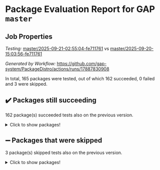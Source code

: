 # Package Evaluation Report for GAP `master`

## Job Properties

*Testing:* [master/2025-09-21-02:55:04-fe711761](https://github.com/gap-system/PackageDistro/blob/data/reports/master/2025-09-21-02:55:04-fe711761) vs [master/2025-09-20-15:03:56-fe711761](https://github.com/gap-system/PackageDistro/blob/data/reports/master/2025-09-20-15:03:56-fe711761)

*Generated by Workflow:* https://github.com/gap-system/PackageDistro/actions/runs/17887830908

In total, 165 packages were tested, out of which 162 succeeded, 0 failed and 3 were skipped.

## :heavy_check_mark: Packages still succeeding

162 package(s) succeeded tests also on the previous version.
<details><summary>Click to show packages!</summary>

- 4ti2interface 2024.11-01 [(success)](https://github.com/gap-system/PackageDistro/actions/runs/17887830908/job/50864126022)
- ace 5.7.0 [(success)](https://github.com/gap-system/PackageDistro/actions/runs/17887830908/job/50864126020)
- aclib 1.3.3 [(success)](https://github.com/gap-system/PackageDistro/actions/runs/17887830908/job/50864126019)
- agt 0.3.1 [(success)](https://github.com/gap-system/PackageDistro/actions/runs/17887830908/job/50864126017)
- alco 1.1.2 [(success)](https://github.com/gap-system/PackageDistro/actions/runs/17887830908/job/50864126021)
- alnuth 3.2.1 [(success)](https://github.com/gap-system/PackageDistro/actions/runs/17887830908/job/50864126036)
- anupq 3.3.2 [(success)](https://github.com/gap-system/PackageDistro/actions/runs/17887830908/job/50864126041)
- atlasrep 2.1.9 [(success)](https://github.com/gap-system/PackageDistro/actions/runs/17887830908/job/50864126033)
- autodoc 2025.05.09 [(success)](https://github.com/gap-system/PackageDistro/actions/runs/17887830908/job/50864126023)
- automata 1.16 [(success)](https://github.com/gap-system/PackageDistro/actions/runs/17887830908/job/50864126028)
- automgrp 1.3.3 [(success)](https://github.com/gap-system/PackageDistro/actions/runs/17887830908/job/50864126038)
- autpgrp 1.11.1 [(success)](https://github.com/gap-system/PackageDistro/actions/runs/17887830908/job/50864126032)
- cap 2025.09-02 [(success)](https://github.com/gap-system/PackageDistro/actions/runs/17887830908/job/50864126037)
- caratinterface 2.3.7 [(success)](https://github.com/gap-system/PackageDistro/actions/runs/17887830908/job/50864126024)
- cddinterface 2025.06.24 [(success)](https://github.com/gap-system/PackageDistro/actions/runs/17887830908/job/50864126030)
- circle 1.6.6 [(success)](https://github.com/gap-system/PackageDistro/actions/runs/17887830908/job/50864126026)
- classicpres 1.22 [(success)](https://github.com/gap-system/PackageDistro/actions/runs/17887830908/job/50864126031)
- cohomolo 1.6.11 [(success)](https://github.com/gap-system/PackageDistro/actions/runs/17887830908/job/50864126040)
- congruence 1.2.7 [(success)](https://github.com/gap-system/PackageDistro/actions/runs/17887830908/job/50864126045)
- corefreesub 0.6 [(success)](https://github.com/gap-system/PackageDistro/actions/runs/17887830908/job/50864126049)
- corelg 1.57 [(success)](https://github.com/gap-system/PackageDistro/actions/runs/17887830908/job/50864126047)
- crime 1.6 [(success)](https://github.com/gap-system/PackageDistro/actions/runs/17887830908/job/50864126046)
- crisp 1.4.8 [(success)](https://github.com/gap-system/PackageDistro/actions/runs/17887830908/job/50864126042)
- crypting 0.10.6 [(success)](https://github.com/gap-system/PackageDistro/actions/runs/17887830908/job/50864126044)
- cryst 4.1.29 [(success)](https://github.com/gap-system/PackageDistro/actions/runs/17887830908/job/50864126048)
- crystcat 1.1.10 [(success)](https://github.com/gap-system/PackageDistro/actions/runs/17887830908/job/50864126071)
- ctbllib 1.3.11 [(success)](https://github.com/gap-system/PackageDistro/actions/runs/17887830908/job/50864126059)
- cubefree 1.21 [(success)](https://github.com/gap-system/PackageDistro/actions/runs/17887830908/job/50864126057)
- curlinterface 2.4.2 [(success)](https://github.com/gap-system/PackageDistro/actions/runs/17887830908/job/50864126051)
- cvec 2.8.4 [(success)](https://github.com/gap-system/PackageDistro/actions/runs/17887830908/job/50864126060)
- datastructures 0.3.3 [(success)](https://github.com/gap-system/PackageDistro/actions/runs/17887830908/job/50864126062)
- deepthought 1.0.9 [(success)](https://github.com/gap-system/PackageDistro/actions/runs/17887830908/job/50864126053)
- design 1.8.2 [(success)](https://github.com/gap-system/PackageDistro/actions/runs/17887830908/job/50864126058)
- difsets 2.3.1 [(success)](https://github.com/gap-system/PackageDistro/actions/runs/17887830908/job/50864126068)
- digraphs 1.12.2 [(success)](https://github.com/gap-system/PackageDistro/actions/runs/17887830908/job/50864126063)
- edim 1.3.8 [(success)](https://github.com/gap-system/PackageDistro/actions/runs/17887830908/job/50864126055)
- example 4.4.1 [(success)](https://github.com/gap-system/PackageDistro/actions/runs/17887830908/job/50864126264)
- examplesforhomalg 2023.10-01 [(success)](https://github.com/gap-system/PackageDistro/actions/runs/17887830908/job/50864126077)
- factint 1.6.3 [(success)](https://github.com/gap-system/PackageDistro/actions/runs/17887830908/job/50864126082)
- ferret 1.0.15 [(success)](https://github.com/gap-system/PackageDistro/actions/runs/17887830908/job/50864126064)
- fga 1.5.0 [(success)](https://github.com/gap-system/PackageDistro/actions/runs/17887830908/job/50864126076)
- fining 1.5.6 [(success)](https://github.com/gap-system/PackageDistro/actions/runs/17887830908/job/50864126081)
- float 1.0.9 [(success)](https://github.com/gap-system/PackageDistro/actions/runs/17887830908/job/50864126066)
- format 1.4.4 [(success)](https://github.com/gap-system/PackageDistro/actions/runs/17887830908/job/50864126079)
- forms 1.2.13 [(success)](https://github.com/gap-system/PackageDistro/actions/runs/17887830908/job/50864126094)
- fplsa 1.2.7 [(success)](https://github.com/gap-system/PackageDistro/actions/runs/17887830908/job/50864126086)
- fr 2.4.13 [(success)](https://github.com/gap-system/PackageDistro/actions/runs/17887830908/job/50864126088)
- francy 2.0.3 [(success)](https://github.com/gap-system/PackageDistro/actions/runs/17887830908/job/50864126097)
- fwtree 1.3 [(success)](https://github.com/gap-system/PackageDistro/actions/runs/17887830908/job/50864126095)
- gapdoc 1.6.7 [(success)](https://github.com/gap-system/PackageDistro/actions/runs/17887830908/job/50864126105)
- gauss 2024.11-01 [(success)](https://github.com/gap-system/PackageDistro/actions/runs/17887830908/job/50864126091)
- gaussforhomalg 2024.08-01 [(success)](https://github.com/gap-system/PackageDistro/actions/runs/17887830908/job/50864126101)
- gbnp 1.1.0 [(success)](https://github.com/gap-system/PackageDistro/actions/runs/17887830908/job/50864126104)
- generalizedmorphismsforcap 2025.08-01 [(success)](https://github.com/gap-system/PackageDistro/actions/runs/17887830908/job/50864126113)
- genss 1.6.9 [(success)](https://github.com/gap-system/PackageDistro/actions/runs/17887830908/job/50864126089)
- gradedmodules 2024.12-01 [(success)](https://github.com/gap-system/PackageDistro/actions/runs/17887830908/job/50864126106)
- gradedringforhomalg 2024.07-01 [(success)](https://github.com/gap-system/PackageDistro/actions/runs/17887830908/job/50864126090)
- grape 4.9.3 [(success)](https://github.com/gap-system/PackageDistro/actions/runs/17887830908/job/50864126096)
- groupoids 1.79 [(success)](https://github.com/gap-system/PackageDistro/actions/runs/17887830908/job/50864126100)
- grpconst 2.6.5 [(success)](https://github.com/gap-system/PackageDistro/actions/runs/17887830908/job/50864126112)
- guarana 0.96.3 [(success)](https://github.com/gap-system/PackageDistro/actions/runs/17887830908/job/50864126099)
- guava 3.20 [(success)](https://github.com/gap-system/PackageDistro/actions/runs/17887830908/job/50864126108)
- hap 1.70 [(success)](https://github.com/gap-system/PackageDistro/actions/runs/17887830908/job/50864126109)
- hapcryst 0.1.15 [(success)](https://github.com/gap-system/PackageDistro/actions/runs/17887830908/job/50864126121)
- hecke 1.5.4 [(success)](https://github.com/gap-system/PackageDistro/actions/runs/17887830908/job/50864126111)
- help 4.0 [(success)](https://github.com/gap-system/PackageDistro/actions/runs/17887830908/job/50864126131)
- homalg 2024.01-01 [(success)](https://github.com/gap-system/PackageDistro/actions/runs/17887830908/job/50864126123)
- homalgtocas 2025.08-01 [(success)](https://github.com/gap-system/PackageDistro/actions/runs/17887830908/job/50864126120)
- ibnp 0.17 [(success)](https://github.com/gap-system/PackageDistro/actions/runs/17887830908/job/50864126117)
- idrel 2.48 [(success)](https://github.com/gap-system/PackageDistro/actions/runs/17887830908/job/50864126119)
- images 1.3.3 [(success)](https://github.com/gap-system/PackageDistro/actions/runs/17887830908/job/50864126139)
- inducereduce 1.1 [(success)](https://github.com/gap-system/PackageDistro/actions/runs/17887830908/job/50864126125)
- intpic 0.4.0 [(success)](https://github.com/gap-system/PackageDistro/actions/runs/17887830908/job/50864126143)
- io 4.9.3 [(success)](https://github.com/gap-system/PackageDistro/actions/runs/17887830908/job/50864126132)
- io_forhomalg 2023.02-04 [(success)](https://github.com/gap-system/PackageDistro/actions/runs/17887830908/job/50864126136)
- irredsol 1.4.4 [(success)](https://github.com/gap-system/PackageDistro/actions/runs/17887830908/job/50864126142)
- json 2.2.3 [(success)](https://github.com/gap-system/PackageDistro/actions/runs/17887830908/job/50864126150)
- jupyterkernel 1.5.1 [(success)](https://github.com/gap-system/PackageDistro/actions/runs/17887830908/job/50864126146)
- jupyterviz 1.5.6 [(success)](https://github.com/gap-system/PackageDistro/actions/runs/17887830908/job/50864126138)
- kan 1.37 [(success)](https://github.com/gap-system/PackageDistro/actions/runs/17887830908/job/50864126148)
- kbmag 1.5.11 [(success)](https://github.com/gap-system/PackageDistro/actions/runs/17887830908/job/50864126137)
- laguna 3.9.7 [(success)](https://github.com/gap-system/PackageDistro/actions/runs/17887830908/job/50864126169)
- liealgdb 2.2.1 [(success)](https://github.com/gap-system/PackageDistro/actions/runs/17887830908/job/50864126155)
- liepring 2.9.1 [(success)](https://github.com/gap-system/PackageDistro/actions/runs/17887830908/job/50864126154)
- liering 2.4.2 [(success)](https://github.com/gap-system/PackageDistro/actions/runs/17887830908/job/50864126158)
- linearalgebraforcap 2025.09-01 [(success)](https://github.com/gap-system/PackageDistro/actions/runs/17887830908/job/50864126166)
- lins 0.9 [(success)](https://github.com/gap-system/PackageDistro/actions/runs/17887830908/job/50864126157)
- localizeringforhomalg 2023.10-01 [(success)](https://github.com/gap-system/PackageDistro/actions/runs/17887830908/job/50864126163)
- loops 3.4.4 [(success)](https://github.com/gap-system/PackageDistro/actions/runs/17887830908/job/50864126179)
- lpres 1.1.1 [(success)](https://github.com/gap-system/PackageDistro/actions/runs/17887830908/job/50864126167)
- majoranaalgebras 1.5.2 [(success)](https://github.com/gap-system/PackageDistro/actions/runs/17887830908/job/50864126174)
- mapclass 1.4.6 [(success)](https://github.com/gap-system/PackageDistro/actions/runs/17887830908/job/50864126175)
- matgrp 0.72 [(success)](https://github.com/gap-system/PackageDistro/actions/runs/17887830908/job/50864126165)
- matricesforhomalg 2025.09-01 [(success)](https://github.com/gap-system/PackageDistro/actions/runs/17887830908/job/50864126160)
- modisom 3.0.0 [(success)](https://github.com/gap-system/PackageDistro/actions/runs/17887830908/job/50864126176)
- modulepresentationsforcap 2025.08-02 [(success)](https://github.com/gap-system/PackageDistro/actions/runs/17887830908/job/50864126180)
- modules 2024.12-01 [(success)](https://github.com/gap-system/PackageDistro/actions/runs/17887830908/job/50864126178)
- monoidalcategories 2025.08-02 [(success)](https://github.com/gap-system/PackageDistro/actions/runs/17887830908/job/50864126177)
- nconvex 2024.12-01 [(success)](https://github.com/gap-system/PackageDistro/actions/runs/17887830908/job/50864126186)
- nilmat 1.4.2 [(success)](https://github.com/gap-system/PackageDistro/actions/runs/17887830908/job/50864126171)
- nock 1.5 [(success)](https://github.com/gap-system/PackageDistro/actions/runs/17887830908/job/50864126194)
- normalizinterface 1.4.1 [(success)](https://github.com/gap-system/PackageDistro/actions/runs/17887830908/job/50864126188)
- nq 2.5.11 [(success)](https://github.com/gap-system/PackageDistro/actions/runs/17887830908/job/50864126212)
- numericalsgps 1.4.0 [(success)](https://github.com/gap-system/PackageDistro/actions/runs/17887830908/job/50864126197)
- openmath 11.5.3 [(success)](https://github.com/gap-system/PackageDistro/actions/runs/17887830908/job/50864126200)
- orb 5.0.1 [(success)](https://github.com/gap-system/PackageDistro/actions/runs/17887830908/job/50864126191)
- packagemanager 1.6.3 [(success)](https://github.com/gap-system/PackageDistro/actions/runs/17887830908/job/50864126182)
- patternclass 2.4.5 [(success)](https://github.com/gap-system/PackageDistro/actions/runs/17887830908/job/50864126181)
- permut 2.0.5 [(success)](https://github.com/gap-system/PackageDistro/actions/runs/17887830908/job/50864126187)
- polenta 1.3.11 [(success)](https://github.com/gap-system/PackageDistro/actions/runs/17887830908/job/50864126201)
- polycyclic 2.17 [(success)](https://github.com/gap-system/PackageDistro/actions/runs/17887830908/job/50864126192)
- polymaking 0.8.7 [(success)](https://github.com/gap-system/PackageDistro/actions/runs/17887830908/job/50864126195)
- primgrp 4.0.0 [(success)](https://github.com/gap-system/PackageDistro/actions/runs/17887830908/job/50864126184)
- profiling 2.6.2 [(success)](https://github.com/gap-system/PackageDistro/actions/runs/17887830908/job/50864126198)
- qdistrnd 0.9.5 [(success)](https://github.com/gap-system/PackageDistro/actions/runs/17887830908/job/50864126189)
- qpa 1.35 [(success)](https://github.com/gap-system/PackageDistro/actions/runs/17887830908/job/50864126202)
- quagroup 1.8.4 [(success)](https://github.com/gap-system/PackageDistro/actions/runs/17887830908/job/50864126196)
- radiroot 2.9 [(success)](https://github.com/gap-system/PackageDistro/actions/runs/17887830908/job/50864126206)
- rcwa 4.7.1 [(success)](https://github.com/gap-system/PackageDistro/actions/runs/17887830908/job/50864126199)
- rds 1.8 [(success)](https://github.com/gap-system/PackageDistro/actions/runs/17887830908/job/50864126203)
- recog 1.4.4 [(success)](https://github.com/gap-system/PackageDistro/actions/runs/17887830908/job/50864126205)
- repndecomp 1.3.1 [(success)](https://github.com/gap-system/PackageDistro/actions/runs/17887830908/job/50864126207)
- repsn 3.1.2 [(success)](https://github.com/gap-system/PackageDistro/actions/runs/17887830908/job/50864126217)
- resclasses 4.7.3 [(success)](https://github.com/gap-system/PackageDistro/actions/runs/17887830908/job/50864126223)
- ringsforhomalg 2024.11-02 [(success)](https://github.com/gap-system/PackageDistro/actions/runs/17887830908/job/50864126208)
- sco 2023.08-01 [(success)](https://github.com/gap-system/PackageDistro/actions/runs/17887830908/job/50864126258)
- scscp 2.4.4 [(success)](https://github.com/gap-system/PackageDistro/actions/runs/17887830908/job/50864126210)
- semigroups 5.5.4 [(success)](https://github.com/gap-system/PackageDistro/actions/runs/17887830908/job/50864126204)
- sglppow 2.4 [(success)](https://github.com/gap-system/PackageDistro/actions/runs/17887830908/job/50864126211)
- sgpviz 0.999.6 [(success)](https://github.com/gap-system/PackageDistro/actions/runs/17887830908/job/50864126233)
- simpcomp 2.1.14 [(success)](https://github.com/gap-system/PackageDistro/actions/runs/17887830908/job/50864126220)
- singular 2025.08.26 [(success)](https://github.com/gap-system/PackageDistro/actions/runs/17887830908/job/50864126216)
- sl2reps 1.1 [(success)](https://github.com/gap-system/PackageDistro/actions/runs/17887830908/job/50864126218)
- sla 1.6.2 [(success)](https://github.com/gap-system/PackageDistro/actions/runs/17887830908/job/50864126222)
- smallantimagmas 0.4.1 [(success)](https://github.com/gap-system/PackageDistro/actions/runs/17887830908/job/50864126221)
- smallclassnr 1.4.1 [(success)](https://github.com/gap-system/PackageDistro/actions/runs/17887830908/job/50864126214)
- smallgrp 1.5.4 [(success)](https://github.com/gap-system/PackageDistro/actions/runs/17887830908/job/50864126235)
- smallsemi 0.7.2 [(success)](https://github.com/gap-system/PackageDistro/actions/runs/17887830908/job/50864126240)
- sonata 2.9.6 [(success)](https://github.com/gap-system/PackageDistro/actions/runs/17887830908/job/50864126226)
- sophus 1.27 [(success)](https://github.com/gap-system/PackageDistro/actions/runs/17887830908/job/50864126244)
- sotgrps 1.3 [(success)](https://github.com/gap-system/PackageDistro/actions/runs/17887830908/job/50864126241)
- spinsym 1.5.2 [(success)](https://github.com/gap-system/PackageDistro/actions/runs/17887830908/job/50864126248)
- standardff 1.0 [(success)](https://github.com/gap-system/PackageDistro/actions/runs/17887830908/job/50864126252)
- symbcompcc 1.3.2 [(success)](https://github.com/gap-system/PackageDistro/actions/runs/17887830908/job/50864126225)
- thelma 1.3 [(success)](https://github.com/gap-system/PackageDistro/actions/runs/17887830908/job/50864126237)
- tomlib 1.2.11 [(success)](https://github.com/gap-system/PackageDistro/actions/runs/17887830908/job/50864126232)
- toolsforhomalg 2025.05-01 [(success)](https://github.com/gap-system/PackageDistro/actions/runs/17887830908/job/50864126245)
- toric 1.9.6 [(success)](https://github.com/gap-system/PackageDistro/actions/runs/17887830908/job/50864126228)
- transgrp 3.6.5 [(success)](https://github.com/gap-system/PackageDistro/actions/runs/17887830908/job/50864126239)
- typeset 1.2.3 [(success)](https://github.com/gap-system/PackageDistro/actions/runs/17887830908/job/50864126250)
- ugaly 4.1.3 [(success)](https://github.com/gap-system/PackageDistro/actions/runs/17887830908/job/50864126246)
- unipot 1.6 [(success)](https://github.com/gap-system/PackageDistro/actions/runs/17887830908/job/50864126234)
- unitlib 5.0.0 [(success)](https://github.com/gap-system/PackageDistro/actions/runs/17887830908/job/50864126262)
- utils 0.92 [(success)](https://github.com/gap-system/PackageDistro/actions/runs/17887830908/job/50864126259)
- uuid 0.7 [(success)](https://github.com/gap-system/PackageDistro/actions/runs/17887830908/job/50864126255)
- walrus 0.9991 [(success)](https://github.com/gap-system/PackageDistro/actions/runs/17887830908/job/50864126253)
- wedderga 4.11.1 [(success)](https://github.com/gap-system/PackageDistro/actions/runs/17887830908/job/50864126251)
- wpe 0.8 [(success)](https://github.com/gap-system/PackageDistro/actions/runs/17887830908/job/50864126249)
- xmod 2.95 [(success)](https://github.com/gap-system/PackageDistro/actions/runs/17887830908/job/50864126257)
- xmodalg 1.32 [(success)](https://github.com/gap-system/PackageDistro/actions/runs/17887830908/job/50864126265)
- yangbaxter 0.10.7 [(success)](https://github.com/gap-system/PackageDistro/actions/runs/17887830908/job/50864126414)
- zeromqinterface 0.17 [(success)](https://github.com/gap-system/PackageDistro/actions/runs/17887830908/job/50864126254)
</details>

## :heavy_minus_sign: Packages that were skipped

3 package(s) skipped tests also on the previous version.
<details><summary>Click to show packages!</summary>

- browse 1.8.21 [(skipped)](https://github.com/gap-system/PackageDistro/actions/runs/17887830908/job/50863873980)
- itc 1.5.1 [(skipped)](https://github.com/gap-system/PackageDistro/actions/runs/17887830908/job/50863873980)
- xgap 4.33 [(skipped)](https://github.com/gap-system/PackageDistro/actions/runs/17887830908/job/50863873980)
</details>

